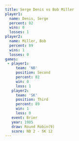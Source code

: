 ```yaml
---
title: Serge Denis vs Bob Miller
player1:            
  name: Denis, Serge
  percent: 82       
  wins: 0           
  losses: 1         
player2:            
  name: Miller, Bob 
  percent: 89       
  wins: 1           
  losses: 0         
games:
 - player1:          
     team: 'NB'      
     position: Second
     percent: 82     
     win: 0          
     loss: 1         
   player2:         
     team: 'SK'     
     position: Third
     percent: 89    
     win: 1         
     loss: 0        
   event: Brier        
   year: 1985          
   draw: Round Robin(9)
   score: NB 2 - SK 12 
---
```

